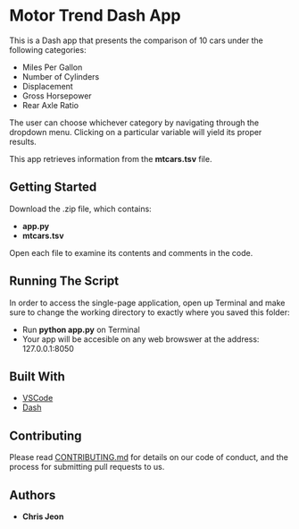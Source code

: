 # Motor Trend Dash App
This is a Dash app that presents the comparison of 10 cars under the following categories:

* Miles Per Gallon
* Number of Cylinders
* Displacement
* Gross Horsepower
* Rear Axle Ratio

The user can choose whichever category by navigating through the dropdown menu. Clicking on a particular variable will yield its proper results.

This app retrieves information from the __mtcars.tsv__ file.


## Getting Started
Download the .zip file, which contains:
* __app.py__
* __mtcars.tsv__

Open each file to examine its contents and comments in the code.

## Running The Script

In order to access the single-page application, open up Terminal and make sure to change the working directory to exactly where you saved this folder:

* Run __python app.py__ on Terminal
* Your app will be accesible on any web browswer at the address: 127.0.0.1:8050

## Built With
* [VSCode](https://code.visualstudio.com)
* [Dash](https://dash.plot.ly)


## Contributing
Please read [CONTRIBUTING.md](https://gist.github.com/PurpleBooth/b24679402957c63ec426) for details on our code of conduct, and the process for submitting pull requests to us.

## Authors
* **Chris Jeon**


